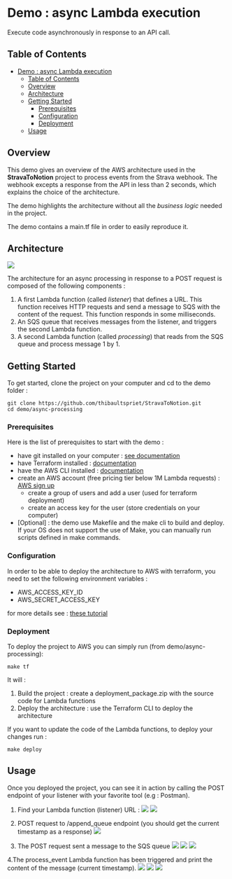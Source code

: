 <!-- TOC --><a name="demo-async-lambda-execution"></a>
# Demo : async Lambda execution

Execute code asynchronously in response to an API call.

## Table of Contents

- [Demo : async Lambda execution](#demo-async-lambda-execution)
   * [Table of Contents](#table-of-contents)
   * [Overview](#overview)
   * [Architecture](#architecture)
   * [Getting Started](#getting-started)
      + [Prerequisites](#prerequisites)
      + [Configuration](#configuration)
      + [Deployment](#deployment)
   * [Usage](#usage)



<!-- TOC --><a name="overview"></a>
## Overview

This demo gives an overview of the AWS architecture used in the **StravaToNotion** project to process events from
the Strava webhook. The webhook excepts a response from the API in less than 2 seconds, which explains the choice
of the architecture.

The demo highlights the architecture without all the *business logic* needed in the project.

The demo contains a main.tf file in order to easily reproduce it.


<!-- TOC --><a name="architecture"></a>
## Architecture

![](resources/architecture.png)

The architecture for an async processing in response to a POST request is composed of the following components :
1. A first Lambda function (called *listener*) that defines a URL. This function receives HTTP requests and send
a message to SQS with the content of the request. This function responds in some milliseconds.
2. An SQS queue that receives messages from the listener, and triggers the second Lambda function.
3. A second Lambda function (called *processing*) that reads from the SQS queue and process message 1 by 1.


<!-- TOC --><a name="getting-started"></a>
## Getting Started

To get started, clone the project on your computer and cd to the demo folder :

```shell
git clone https://github.com/thibaultspriet/StravaToNotion.git
cd demo/async-processing
```

<!-- TOC --><a name="prerequisites"></a>
### Prerequisites

Here is the list of prerequisites to start with the demo :
* have git installed on your computer : [see documentation](https://git-scm.com/book/en/v2/Getting-Started-Installing-Git)
* have Terraform installed : [documentation](https://developer.hashicorp.com/terraform/tutorials/aws-get-started/install-cli)
* have the AWS CLI installed : [documentation](https://docs.aws.amazon.com/cli/latest/userguide/getting-started-install.html)
* create an AWS account (free pricing tier below 1M Lambda requests) :
[AWS sign up](https://portal.aws.amazon.com/billing/signup#/start/email)
  * create a group of users and add a user (used for terraform deployment)
  * create an access key for the user (store credentials on your computer)
* [Optional] : the demo use Makefile and the make cli to build and deploy. If your OS does not support
the use of Make, you can manually run scripts defined in make commands.

<!-- TOC --><a name="configuration"></a>
### Configuration

In order to be able to deploy the architecture to AWS with terraform, you need to set the following
environment variables :
* AWS_ACCESS_KEY_ID
* AWS_SECRET_ACCESS_KEY

for more details see : [these tutorial](https://developer.hashicorp.com/terraform/tutorials/aws-get-started/aws-build#prerequisites)


<!-- TOC --><a name="deployment"></a>
### Deployment

To deploy the project to AWS you can simply run (from demo/async-processing):
```shell
make tf
```

It will :
1. Build the project : create a deployment_package.zip with the source code for Lambda functions
2. Deploy the architecture : use the Terraform CLI to deploy the architecture

If you want to update the code of the Lambda functions, to deploy your changes run :
````shell
make deploy
````

<!-- TOC --><a name="usage"></a>
## Usage

Once you deployed the project, you can see it in action by calling the POST endpoint of your listener
with your favorite tool (e.g : Postman).

1. Find your Lambda function (listener) URL :
![](resources/lambda_listener.png)
![](resources/listener_url.png)

2. POST request to /append_queue endpoint (you should get the current timestamp as a response)
![](resources/append_queue.png)
3. The POST request sent a message to the SQS queue
![](resources/sqs.png)
![](resources/monitoring.png)
![](resources/message.png)

4.The process_event Lambda function has been triggered
and print the content of the message (current timestamp).
![](resources/lambda_process_event.png)
![](resources/cloudwatch.png)
![](resources/process_event_log.png)
